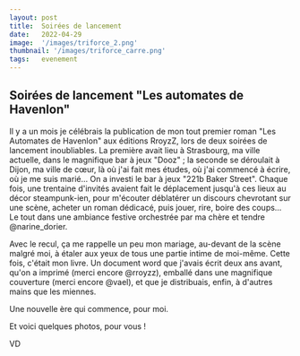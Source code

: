 ```yaml
---
layout: post
title:  Soirées de lancement
date:   2022-04-29
image:  '/images/triforce_2.png'
thumbnail: '/images/triforce_carre.png'
tags:   evenement
---
```


## Soirées de lancement "Les automates de Havenlon"

Il y a un mois je célébrais la publication de mon tout premier roman "Les Automates de Havenlon" aux éditions RroyzZ, lors de deux soirées de lancement inoubliables. La première avait lieu à Strasbourg, ma ville actuelle, dans le magnifique bar à jeux "Dooz" ; la seconde se déroulait à Dijon, ma ville de cœur, là où j'ai fait mes études, où j'ai commencé à écrire, où je me suis marié… On a investi le bar à jeux "221b Baker Street". Chaque fois, une trentaine d'invités avaient fait le déplacement jusqu'à ces lieux au décor steampunk-ien, pour m'écouter déblatérer un discours chevrotant sur une scène, acheter un roman dédicacé, puis jouer, rire, boire des coups… Le tout dans une ambiance festive orchestrée par ma chère et tendre @narine_dorier.

Avec le recul, ça me rappelle un peu mon mariage, au-devant de la scène malgré moi, à étaler aux yeux de tous une partie intime de moi-même. Cette fois, c'était mon livre. Un document word que j'avais écrit deux ans avant, qu'on a imprimé (merci encore @rroyzz), emballé dans une magnifique couverture (merci encore @vael), et que je distribuais, enfin, à d'autres mains que les miennes.

Une nouvelle ère qui commence, pour moi.

Et voici quelques photos, pour vous !

VD
